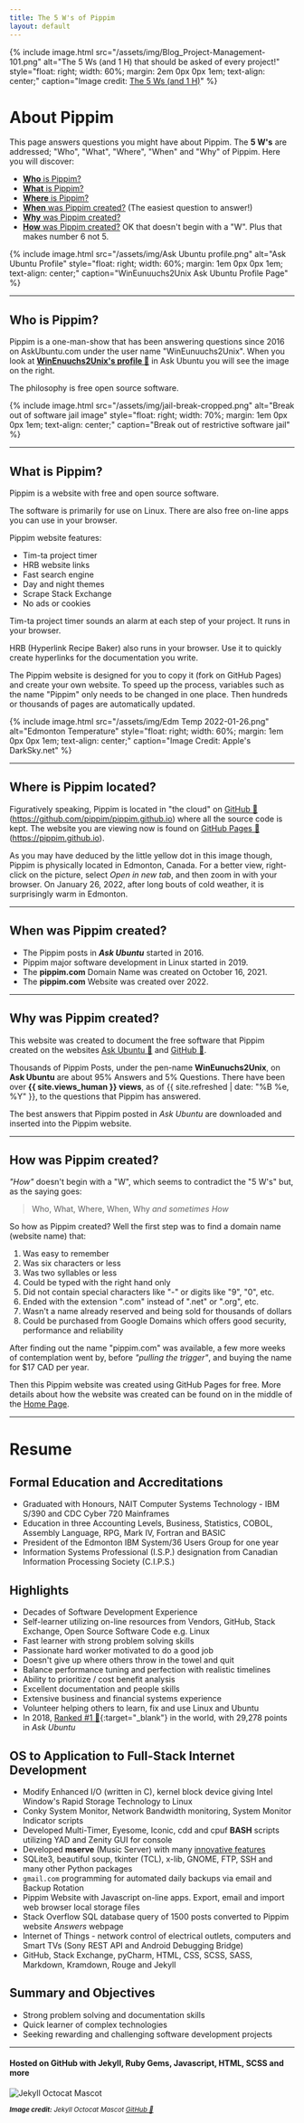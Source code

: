 ```yaml
---
title: The 5 W's of Pippim
layout: default
---
```


<div class="slide-left">
{% include image.html src="/assets/img/Blog_Project-Management-101.png"
   alt="The 5 Ws (and 1 H) that should be asked of every project!"
   style="float: right; width: 60%; margin: 2em 0px 0px 1em; text-align: center;"
   caption="Image credit: 
      <a href='https://www.workfront.com/blog/project-management-101-the-5-ws-and-1-h-that-should-be-asked-of-every-project'>The 5 Ws (and 1 H)</a>"
%}
</div>

# About Pippim

This page answers questions you might have about Pippim. The
**5 W's** are addressed; "Who", "What", "Where", "When" and "Why"
of Pippim. Here you will discover:

- [**Who** is Pippim?](https://pippim.github.io/about.html#who-is-pippim?)
- [**What** is Pippim?](https://pippim.github.io/about.html#what-is-pippim?)
- [**Where** is Pippim?](https://pippim.github.io/about.html#where-is-pippim?)
- [**When** was Pippim created?](https://pippim.github.io/about.html#when-was-pippim-created?) (The easiest question to answer!) 
- [**Why** was Pippim created?](https://pippim.github.io/about.html#why-was-pippim-created?) 
- [**How** was Pippim created?](https://pippim.github.io/about.html#how-was-pippim-created?) OK that doesn't begin with a "W". Plus that makes number 6 not 5.

{% include image.html src="/assets/img/Ask Ubuntu profile.png"
   alt="Ask Ubuntu Profile"
   style="float: right; width: 60%; margin: 1em 0px 0px 1em; text-align: center;"
   caption="WinEunuuchs2Unix Ask Ubuntu Profile Page"
%}

---


<a id="who-is-pippim?"></a>
## Who is Pippim?

Pippim is a one-man-show that has been answering questions since 2016 
on AskUbuntu.com under the user name "WinEunuuchs2Unix". When you 
look at
**[WinEnuuchs2Unix's profile 🔗](https://askubuntu.com/users/307523/wineunuuchs2unix)**
in Ask Ubuntu you will see the image on the right.

The philosophy is free open source software.

{% include image.html src="/assets/img/jail-break-cropped.png"
   alt="Break out of software jail image"
   style="float: right; width: 70%; 
          margin: 1em 0px 0px 1em; text-align: center;"
   caption="Break out of restrictive software jail"
%}

---


<a id="what-is-pippim?"></a>
## What is Pippim?

Pippim is a website with free and open source software.

The software is primarily for use on Linux. There are also
free on-line apps you can use in your browser.

Pippim website features:

- Tim-ta project timer
- HRB website links 
- Fast search engine
- Day and night themes
- Scrape Stack Exchange
- No ads or cookies

Tim-ta project timer sounds an alarm
at each step of your project. It runs
in your browser.

HRB (Hyperlink Recipe Baker) also runs
in your browser. Use it to quickly
create hyperlinks for the documentation
you write.

The Pippim website is designed for you to copy it
(fork on GitHub Pages) and create your own
website. To speed up the process, variables
such as the name "Pippim" only needs to be
changed in one place. Then hundreds or thousands
of pages are automatically updated.

{% include image.html src="/assets/img/Edm Temp 2022-01-26.png"
   alt="Edmonton Temperature"
   style="float: right; width: 60%; margin: 1em 0px 0px 1em; 
          text-align: center;"
   caption="Image Credit: Apple's DarkSky.net"
%}

---


<a id="where-is-pippim?"></a>
## Where is Pippim located?

Figuratively speaking, Pippim is located in "the cloud" on
[GitHub 🔗](https://github.com/pippim/pippim.github.io)
(https://github.com/pippim/pippim.github.io) where all the 
source code is kept. The website you are viewing now is found
on [GitHub Pages 🔗](https://pippim.github.io) 
(https://pippim.github.io).

As you may have deduced by the little yellow dot in this image
though, Pippim is physically located in Edmonton, Canada. 
For a better view, right-click on the picture, select
*Open in new tab*, and then zoom in with your browser.
On January 26, 2022, after long bouts of cold weather, it is
surprisingly warm in Edmonton.

---


<a id="when-was-pippim-created?"></a>
## When was Pippim created?

- The Pippim posts in
***Ask Ubuntu*** started in 2016. 
- Pippim major software development in Linux started in 2019.
- The **pippim.com** Domain Name was 
created on October 16, 2021. 
- The **pippim.com** Website was created over 2022.

---


<a id="why-was-pippim-created?"></a>
## Why was Pippim created?

This website was created to document the free software that Pippim
created on the websites [Ask Ubuntu 🔗](https://askubuntu.com)
and [GitHub 🔗](https://github.com).

Thousands of Pippim Posts, under the pen-name **WinEunuchs2Unix**, 
on **Ask Ubuntu** are about 95% Answers and 5% Questions. 
There have been over **{{ site.views_human }} views**, 
as of {{ site.refreshed | date: "%B %e, %Y" }}, to the questions
that Pippim has answered. 

The best answers that Pippim posted in *Ask Ubuntu* are downloaded
and inserted into the Pippim website.

---


<a id="how-was-pippim-created?"></a>
## How was Pippim created?

*"How"* doesn't begin with a "W", which seems to contradict the 
"5 W's" but, as the saying goes:

> Who, What, Where, When, Why *and sometimes How*

So how as Pippim created? Well the
first step was to find a domain name (website name) that:

1. Was easy to remember
2. Was six characters or less
3. Was two syllables or less
4. Could be typed with the right hand only
5. Did not contain special characters like "-" or digits like "9", "0", etc.
6. Ended with the extension ".com" instead of ".net" or ".org", etc.
7. Wasn't a name already reserved and being sold for thousands of dollars
8. Could be purchased from Google Domains which offers good security, performance and reliability

After finding out the name "pippim.com" was available, a few more weeks
of contemplation went by, before *"pulling the trigger"*, and buying the
name for $17 CAD per year.

Then this Pippim website was created using 
GitHub Pages for free. More details about how the website
was created can be found on in the middle of the
[Home Page](https://pippim.github.io/#github-pages).

---

# Resume

## Formal Education and Accreditations

- Graduated with Honours, NAIT Computer Systems Technology -
IBM S/390 and CDC Cyber 720 Mainframes
- Education in three Accounting Levels, Business, Statistics, 
COBOL, Assembly Language, RPG, Mark IV, Fortran and BASIC
- President of the Edmonton IBM System/36 Users Group for one year
- Information Systems Professional (I.S.P.) designation from
Canadian Information Processing Society (C.I.P.S.)

## Highlights

- Decades of Software Development Experience
- Self-learner utilizing on-line resources from Vendors, GitHub,
Stack Exchange, Open Source Software Code e.g. Linux
- Fast learner with strong problem solving skills
- Passionate hard worker motivated to do a good job
- Doesn't give up where others throw in the towel and quit
- Balance performance tuning and perfection with realistic timelines
- Ability to prioritize / cost benefit analysis
- Excellent documentation and people skills
- Extensive business and financial systems experience
- Volunteer helping others to learn, fix and use Linux and Ubuntu
- In 2018, [Ranked #1 🔗](https://stackexchange.com/leagues/89/year/askubuntu/2018-01-01
"Stack Exchange 2018 Point Ranking"){:target="_blank"}
in the world, with 29,278 points in *Ask Ubuntu*

## OS to Application to Full-Stack Internet Development  

- Modify Enhanced I/O (written in C), kernel block device 
giving Intel Window's Rapid Storage Technology to Linux
- Conky System Monitor, Network Bandwidth monitoring, System
Monitor Indicator scripts
- Developed Multi-Timer, Eyesome, Iconic, cdd and cpuf **BASH** scripts 
utilizing YAD and Zenity GUI for console
- Developed **mserve** (Music Server) with many 
<a href="https://pippim.github.io/programs/mserve.html#features">innovative features</a>
- SQLite3, beautiful soup, tkinter (TCL), x-lib, GNOME, FTP, SSH
and many other Python packages
- `gmail.com` programming for automated daily backups via email and 
Backup Rotation
- Pippim Website with Javascript on-line apps. Export, email and import
web browser local storage files
- Stack Overflow SQL database query of 1500 posts converted to Pippim 
website *Answers* webpage
- Internet of Things - network control of electrical outlets, computers and
Smart TVs (Sony REST API and Android Debugging Bridge)
- GitHub, Stack Exchange, pyCharm, HTML, CSS, SCSS, SASS, 
Markdown, Kramdown, Rouge and Jekyll

## Summary and Objectives

- Strong problem solving and documentation skills
- Quick learner of complex technologies
- Seeking rewarding and challenging software development projects

---

#### Hosted on GitHub with Jekyll, Ruby Gems, Javascript, HTML, SCSS and more

![Jekyll Octocat Mascot](/assets/img/octojekyll-opt.jpg)

<sup><em>
   **Image credit:** Jekyll Octocat Mascot [GitHub 🔗](https://www.github.com)
</em></sup>
